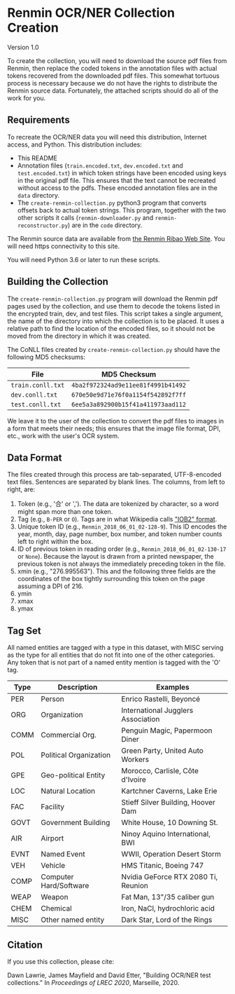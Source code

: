 # Renmin OCR/NER Collection Creation

Version 1.0

To create the collection, you will need to download the source pdf files from Renmin, then replace the coded tokens in the annotation files with actual tokens recovered from the downloaded pdf files. This somewhat tortuous process is necessary because we do not have the rights to distribute the Renmin source data. Fortunately, the attached scripts should do all of the work for you.

## Requirements

To recreate the OCR/NER data you will need this distribution, Internet access, and Python. This distribution includes:

* This README
* Annotation files (```train.encoded.txt```, ```dev.encoded.txt``` and ```test.encoded.txt```) in which token strings have been encoded using keys in the original pdf file. This ensures that the text cannot be recreated without access to the pdfs. These encoded annotation files are in the ```data``` directory.
* The ```create-renmin-collection.py``` python3 program that converts offsets back to actual token strings. This program, together with the two other scripts it calls (```renmin-downloader.py``` and ```renmin-reconstructor.py```) are in the ```code``` directory.

The Renmin source data are available from
[the Renmin Ribao Web Site](http://paper.people.com.cn/rmrb). You will need https connectivity to this site.

You will need Python 3.6 or later to run these scripts.

## Building the Collection

The ```create-renmin-collection.py``` program will download the Renmin pdf pages used by the collection, and use them to decode the tokens listed in the encrypted train, dev, and test files. This script takes a single argument, the name of the directory into which the collection is to be placed. It uses a relative path to find the location of the encoded files, so it should not be moved from the directory in which it was created.

The CoNLL files created by ```create-renmin-collection.py``` should have the following MD5 checksums:

File                  | MD5 Checksum
----------------------|-------------
```train.conll.txt``` | ```4ba2f972324ad9e11ee81f4991b41492```
```dev.conll.txt```   | ```670e50e9d71e76f0a1154f542892f7ff```
```test.conll.txt```  | ```6ee5a3a892900b15f41a411973aad112```



We leave it to the user of the collection to convert the pdf files to images in a form that meets their needs; this ensures that the image file format, DPI, etc., work with the user's OCR system.

## Data Format

The files created through this process are tab-separated, UTF-8-encoded text files. Sentences are separated by blank lines. The columns, from left to right, are:

1. Token (e.g., '合' or ','). The data are tokenized by character, so a word might span more than one token.
2. Tag (e.g., ```B-PER``` or ```O```). Tags are in what Wikipedia calls ["IOB2" format](https://en.wikipedia.org/wiki/Inside%E2%80%93outside%E2%80%93beginning_(tagging)).
3. Unique token ID (e.g., ```Renmin_2018_06_01_02-128-9```). This ID encodes the year, month, day, page number, box number, and token number counts left to right within the box.
4. ID of previous token in reading order (e.g., ```Renmin_2018_06_01_02-130-17``` or ```None```). Because the layout is drawn from a printed newspaper, the previous token is not always the immediately preceding token in the file.
5. xmin (e.g., "276.995563"). This and the following three fields are the coordinates of the box tightly surrounding this token on the page assuming a DPI of 216.
6. ymin
7. xmax
8. ymax

## Tag Set

All named entities are tagged with a type in this dataset, with MISC serving as the type for all entities that do not fit into one of the other categories. Any token that is not part of a named entity mention is tagged with the 'O' tag.

Type     | Description            | Examples
---------|------------------------|----------
PER      | Person                 | Enrico Rastelli, Beyoncé
ORG      | Organization           | International Jugglers Association
COMM     | Commercial Org.        | Penguin Magic, Papermoon Diner
POL      | Political Organization | Green Party, United Auto Workers
GPE      | Geo-political Entity   | Morocco, Carlisle, Côte d'Ivoire
LOC      | Natural Location       | Kartchner Caverns, Lake Erie
FAC      | Facility               | Stieff Silver Building, Hoover Dam
GOVT     | Government Building    | White House, 10 Downing St.
AIR      | Airport                | Ninoy Aquino International, BWI
EVNT     | Named Event            | WWII, Operation Desert Storm
VEH      | Vehicle                | HMS Titanic, Boeing 747
COMP     | Computer Hard/Software | Nvidia GeForce RTX 2080 Ti, Reunion
WEAP     | Weapon                 | Fat Man, 13"/35 caliber gun 
CHEM     | Chemical               | Iron, NaCl, hydrochloric acid
MISC     | Other named entity     | Dark Star, Lord of the Rings


## Citation

If you use this collection, please cite:

Dawn Lawrie, James Mayfield and David Etter, "Building OCR/NER test collections." In *Proceedings of LREC 2020*, Marseille, 2020.
